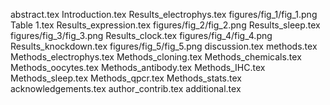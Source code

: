 abstract.tex
Introduction.tex
Results_electrophys.tex
figures/fig_1/fig_1.png
Table 1.tex
Results_expression.tex
figures/fig_2/fig_2.png
Results_sleep.tex
figures/fig_3/fig_3.png
Results_clock.tex
figures/fig_4/fig_4.png
Results_knockdown.tex
figures/fig_5/fig_5.png
discussion.tex
methods.tex
Methods_electrophys.tex
Methods_cloning.tex
Methods_chemicals.tex
Methods_oocytes.tex
Methods_antibody.tex
Methods_IHC.tex
Methods_sleep.tex
Methods_qpcr.tex
Methods_stats.tex
acknowledgements.tex
author_contrib.tex
additional.tex